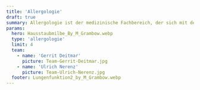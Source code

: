 ```yaml
---
title: 'Allergologie'
draft: true
summary: Allergologie ist der medizinische Fachbereich, der sich mit der Diagnose, Behandlung und Prävention von Allergien und allergischen Reaktionen auf verschiedene Substanzen wie Pollen, Nahrungsmittel oder Tierhaare beschäftigt.
params:
  hero: Hausstaubmilbe_By_M_Grambow.webp
  type: 'allergologie'
  limit: 4
  team:
    - name: 'Gerrit Deitmar'
      picture: Team-Gerrit-Deitmar.jpg
    - name: 'Ulrich Nerenz'
      picture: Team-Ulrich-Nerenz.jpg
  footer: Lungenfunktion2_by_M_Grambow.webp
---
```

